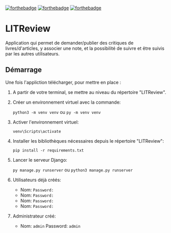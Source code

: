 [![forthebadge](https://forthebadge.com/images/badges/made-with-python.svg)](https://forthebadge.com)
[![forthebadge](https://forthebadge.com/images/badges/uses-html.svg)](https://forthebadge.com)
[![forthebadge](https://forthebadge.com/images/badges/uses-css.svg)](https://forthebadge.com)

# LITReview

Application qui permet de demander/publier des critiques de livres/d'articles,
y associer une note, et la possibilité de suivre et être suivis par les autres utilisateurs.

## Démarrage

Une fois l'appliction télécharger, pour mettre en place :

1. A partir de votre terminal, se mettre au niveau du répertoire "LITReview".


2. Créer un environnement virtuel avec la commande:

   `python3 -m venv venv` ou `py -m venv venv`


3. Activer l'environnement virtuel:

   `venv\Scripts\activate`


4. Installer les bibliothèques nécessaires depuis le répertoire "LITReview":

   `pip install -r requirements.txt`


5. Lancer le serveur Django:

   `py manage.py runserver` ou `python3 manage.py runserver` 


6. Utilisateurs déjà créés:
   * Nom: `` Password: ``
   * Nom: `` Password: ``
   * Nom: `` Password: ``
   * Nom: `` Password: ``


7. Administrateur créé:
   * Nom: `admin` Password: `admin`